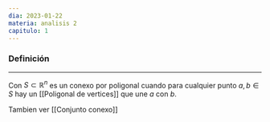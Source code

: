```yaml
---
dia: 2023-01-22
materia: analisis 2
capitulo: 1
---
```

### Definición
---
Con $S \subset \mathbb{R}^n$ es un conexo por poligonal cuando para cualquier punto $a, b \in S$ hay un [[Poligonal de vertices]] que une $a$ con $b$.

Tambien ver [[Conjunto conexo]]
